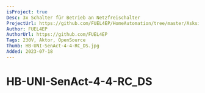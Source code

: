 ```yaml
---
isProject: true
Desc: 3x Schalter für Betrieb an Netzfreischalter 
ProjectUrl: https://github.com/FUEL4EP/HomeAutomation/tree/master/AsksinPP_developments/sketches/HB-UNI-SenAct-4-4-RC_DS
Author: FUEL4EP
AuthorUrl: https://github.com/FUEL4EP
Tags: 230V, Aktor, OpenSource
Thumb: HB-UNI-SenAct-4-4-RC_DS.jpg
Added: 2023-07-18
---
```


# HB-UNI-SenAct-4-4-RC_DS
